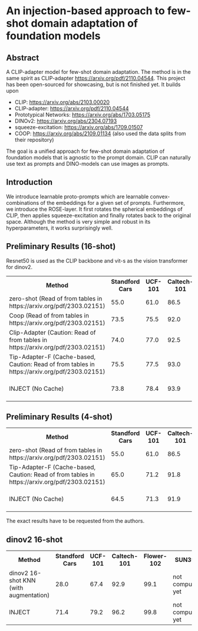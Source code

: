 # An injection-based approach to few-shot domain adaptation of foundation models

## Abstract
A CLIP-adapter model for few-shot domain adaptation. The method is in the same spirit as CLIP-adapter https://arxiv.org/pdf/2110.04544.
This project has been open-sourced for showcasing, but is not finished yet.
It builds upon
- CLIP: https://arxiv.org/abs/2103.00020
- CLIP-adapter: https://arxiv.org/pdf/2110.04544
- Prototypical Networks: https://arxiv.org/abs/1703.05175
- DINOv2: https://arxiv.org/abs/2304.07193
- squeeze-excitation: https://arxiv.org/abs/1709.01507
- COOP: https://arxiv.org/abs/2109.01134 (also used the data splits from their repository)

The goal is a unified approach for few-shot domain adaptation of foundation models that is agnostic to the prompt domain.
CLIP can naturally use text as prompts and DINO-models can use images as prompts.

## Introduction
We introduce learnable proto-prompts which are learnable convex-combinations of the embeddings for a given set of prompts.
Furthermore, we introduce the ROSE-layer. It first rotates the spherical embeddings of CLIP, then applies squeeze-excitation and finally rotates back to the original space.
Although the method is very simple and robust in its hyperparameters, it works surprisingly well.

## Preliminary Results (16-shot)
Resnet50 is used as the CLIP backbone and vit-s as the vision transformer for dinov2.
<table>
  <tr>
    <th>Method</th>
    <th>Standford Cars</th>
    <th>UCF-101</th>
    <th>Caltech-101</th>
    <th>Flower-102</th>
    <th>SUN397</th>
    <th>DTD</th>
    <th>EuroSat</th>
    <th>FGVCAircraft</th>
    <th>OxfordPets</th>
    <th>Food101</th>
  </tr>
  <tr>
    <td>zero-shot (Read of from tables in https://arxiv.org/pdf/2303.02151)
    <td>55.0</td>
    <td>61.0</td>
    <td>86.5</td>
    <td>66.0</td>
    <td>58.5</td>
    <td>42.5</td>
    <td>38.5</td>
    <td>17.5</td>
    <td>85.9</td>
    <td>77.5</td>
  </tr>
  <tr>
    <td>Coop (Read of from tables in https://arxiv.org/pdf/2303.02151)
    <td>73.5</td>
    <td>75.5</td>
    <td>92.0</td>
    <td>94.5</td>
    <td>69.5</td>
    <td>63.5</td>
    <td>83.0</td>
    <td>32.0</td>
    <td>87.0</td>
    <td>75.0</td>
  </tr>
  <tr>
    <td>Clip-Adapter (Caution: Read of from tables in https://arxiv.org/pdf/2303.02151)
    <td>74.0</td>
    <td>77.0</td>
    <td>92.5</td>
    <td>94.5</td>
    <td>69.5</td>
    <td>65.5</td>
    <td>83.0</td>
    <td>32.0</td>
    <td>88.0</td>
    <td>78.1</td>
  </tr>
  <tr>
    <td>Tip-Adapter-F (Cache-based, Caution: Read of from tables in https://arxiv.org/pdf/2303.02151)
    <td>75.5</td>
    <td>77.5</td>
    <td>93.0</td>
    <td>94.5</td>
    <td>71</td>
    <td>65.5</td>
    <td>83.0</td>
    <td>38.0</td>
    <td>89.5</td>
    <td>78.1</td>
  </tr>
  <tr>
    <td>INJECT (No Cache)
    <td>73.8</td>
    <td>78.4</td>
    <td>93.9</td>
    <td>95.6</td>
    <td>not computed yet</td>
    <td>66.5</td>
    <td>84.0</td>
    <td>36.4</td>
    <td>90.5</td>
    <td>79.5</td>
  </tr>
</table>

## Preliminary Results (4-shot)
<table>
  <tr>
    <th>Method</th>
    <th>Standford Cars</th>
    <th>UCF-101</th>
    <th>Caltech-101</th>
    <th>Flower-102</th>
    <th>SUN397</th>
    <th>DTD</th>
    <th>EuroSat</th>
    <th>FGVCAircraft</th>
    <th>OxfordPets</th>
    <th>Food101</th>
  </tr>
  <tr>
    <td>zero-shot (Read of from tables in https://arxiv.org/pdf/2303.02151)
    <td>55.0</td>
    <td>61.0</td>
    <td>86.5</td>
    <td>66.0</td>
    <td>58.5</td>
    <td>42.5</td>
    <td>38.5</td>
    <td>17.5</td>
    <td>85.9</td>
    <td>77.5</td>
  </tr>
  <tr>
    <td>Tip-Adapter-F (Cache-based, Caution: Read of from tables in https://arxiv.org/pdf/2303.02151)
    <td>65.0</td>
    <td>71.2</td>
    <td>91.8</td>
    <td>87.5</td>
    <td>71</td>
    <td>55.6</td>
    <td>74.0</td>
    <td>26.5</td>
    <td>88.3</td>
    <td>77.6</td>
  </tr>
  <tr>
    <td>INJECT (No Cache)
    <td>64.5</td>
    <td>71.3</td>
    <td>91.9</td>
    <td>89.6</td>
    <td>not computed yet</td>
    <td>59.8</td>
    <td>77.6</td>
    <td>26.1</td>
    <td>88.9</td>
    <td>78.5</td>
  </tr>
</table>
The exact results have to be requested from the authors.

## dinov2 16-shot
<table>
  <tr>
    <th>Method</th>
    <th>Standford Cars</th>
    <th>UCF-101</th>
    <th>Caltech-101</th>
    <th>Flower-102</th>
    <th>SUN397</th>
    <th>DTD</th>
    <th>EuroSat</th>
    <th>FGVCAircraft</th>
    <th>OxfordPets</th>
    <th>Food101</th>
  </tr>
  <tr>
    <td>dinov2 16-shot KNN (with augmentation)
    <td>28.0</td>
    <td>67.4</td>
    <td>92.9</td>
    <td>99.1</td>
    <td>not computed yet</td>
    <td>63.8</td>
    <td>63.1</td>
    <td>26.4</td>
    <td>86.5</td>
    <td>61.9</td>
  </tr>
  <tr>
    <td>INJECT
    <td>71.4</td>
    <td>79.2</td>
    <td>96.2</td>
    <td>99.8</td>
    <td>not computed yet</td>
    <td>72.0</td>
    <td>84.4</td>
    <td>59.0</td>
    <td>92.3</td>
    <td>74.3</td>
  </tr>
</table>
